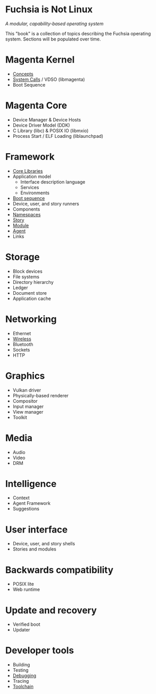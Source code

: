 Fuchsia is Not Linux
====================
_A modular, capability-based operating system_

This "book" is a collection of topics describing the Fuchsia operating system.
Sections will be populated over time.

# Magenta Kernel

 - [Concepts][magenta-concepts]
 - [System Calls][magenta-syscalls] / VDSO (libmagenta)
 - Boot Sequence

# Magenta Core

 - Device Manager & Device Hosts
 - Device Driver Model (DDK)
 - C Library (libc) & POSIX IO (libmxio)
 - Process Start / ELF Loading (liblaunchpad)

# Framework

 - [Core Libraries](core_libraries.md)
 - Application model
   - Interface description language
   - Services
   - Environments
 - [Boot sequence](boot_sequence.md)
 - Device, user, and story runners
 - Components
 - [Namespaces](namespaces.md)
 - [Story][framework-story]
 - [Module][framework-module]
 - [Agent][framework-agent]
 - Links

# Storage

 - Block devices
 - File systems
 - Directory hierarchy
 - Ledger
 - Document store
 - Application cache

# Networking

 - Ethernet
 - [Wireless](wireless_networking.md)
 - Bluetooth
 - Sockets
 - HTTP

# Graphics

 - Vulkan driver
 - Physically-based renderer
 - Compositor
 - Input manager
 - View manager
 - Toolkit

# Media

 - Audio
 - Video
 - DRM

# Intelligence

 - Context
 - Agent Framework
 - Suggestions

# User interface

 - Device, user, and story shells
 - Stories and modules

# Backwards compatibility

 - POSIX lite
 - Web runtime

# Update and recovery

 - Verified boot
 - Updater

# Developer tools

 - Building
 - Testing
 - [Debugging](debugging.md)
 - Tracing
 - [Toolchain](toolchain.md)



[magenta-concepts]: https://fuchsia.googlesource.com/magenta/+/master/docs/concepts.md "Magenta concepts"
[magenta-syscalls]: https://fuchsia.googlesource.com/magenta/+/master/docs/syscalls.md "Magenta syscalls"
[framework-story]: https://fuchsia.googlesource.com/modular/+/master/docs/story.md "Framework story"
[framework-module]: https://fuchsia.googlesource.com/modular/+/master/docs/module.md "Framework module"
[framework-agent]: https://fuchsia.googlesource.com/modular/+/master/docs/agent.md "Framework agent"

